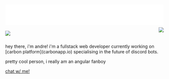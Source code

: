 
<!-- <img src="https://raw.githubusercontent.com/kvyuaiss/kvyuaiss/main/craft.svg" style="float: left;" width="128" alt="hi" /> -->
<h1 align="left">
 <img src="https://raw.githubusercontent.com/kvyuaiss/kvyuaiss/main/header.svg" alt="hi" />
 <img src="https://skillicons.dev/icons?i=js,gcp,aws,angular,ts,nextjs,nodejs,twitter,react,firebase,discord,cloudflare,bots,express,html,css,vscode,materialui,nginx,tailwind" />
 <img align="right" src="https://lanyard.cnrad.dev/api/938070637224800266?animated=true"></img>
</h1>
hey there, i'm andre! i'm a fullstack web developer currently working on [carbon platform](carbonapp.io) specialising in the future of discord bots.

pretty cool person, i really am an angular fanboy

[chat w/ me!](https://calendly.com/kvyuais/have-a-chat?month=2022-03)
